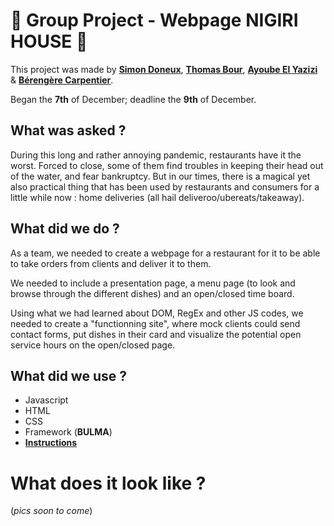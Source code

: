 
# :sushi: Group Project - Webpage NIGIRI HOUSE :sushi:

This project was made by [**Simon Doneux**](https://github.com/doneuxsimon), [**Thomas Bour**](https://github.com/ThomasBour), [**Ayoube El Yazizi**](https://github.com/ayoubelyazizi) & [**Bérengère Carpentier**](https://github.com/carpentierberengere).

Began the **7th** of December; deadline the **9th** of December.

## What was asked ? 

During this long and rather annoying pandemic, restaurants have it the worst. Forced to close, some of them find troubles in keeping their head out of the water, and fear bankruptcy. But in our times, there is a magical yet also practical thing that has been used by restaurants and consumers for a little while now : home deliveries (all hail deliveroo/ubereats/takeaway).

## What did we do ?

As a team, we needed to create a webpage for a restaurant for it to be able to take orders from clients and deliver it to them.

We needed to include a presentation page, a menu page (to look and browse through the different dishes) and an open/closed time board. 

Using what we had learned about DOM, RegEx and other JS codes, we needed to create a "functionning site", where mock clients could send contact forms, put dishes in their card and visualize the potential open service hours on the open/closed page.

## What did we use ? 

* Javascript 
* HTML
* CSS 
* Framework (**BULMA**)
* [**Instructions**](https://github.com/becodeorg/bxl-hopper-1-25/tree/master/The%20Hill/projects/3.restaurant)

# What does it look like ? 

(*pics soon to come*)

